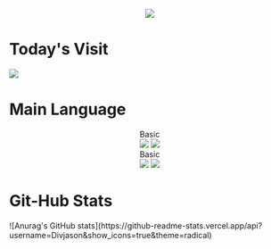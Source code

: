 <p align='center'>
    <img src="https://capsule-render.vercel.app/api?type=waving&color=auto&height=300&section=header&text=I'am%20David&fontSize=90&animation=fadeIn&fontAlignY=38&desc=We%20Can%20Do%20It!&descAlignY=51&descAlign=62"/>
</p>
<p>
    <h1>Today's Visit</h1>
    <a href="https://hits.seeyoufarm.com"><img src="https://hits.seeyoufarm.com/api/count/incr/badge.svg?url=https%3A%2F%2Fgithub.com%2FDivjason%2Fhit-counter&count_bg=%2379C83D&title_bg=%23555555&icon=&icon_color=%23E7E7E7&title=hits&edge_flat=false"/></a>
</p>
<p>
   <h1>Main Language</h1>
   <div align="center">
       <div>Basic</div>
       <img src="https://img.shields.io/badge/html5-20232a.svg?style=for-the-badge&logo=html5&logoColor=#E34F26" />
       <img src="https://img.shields.io/badge/css3-20232a.svg?style=for-the-badge&logo=css3&logoColor=1572B6" />
       <div>Basic</div>
       <img src="https://img.shields.io/badge/html5-20232a.svg?style=for-the-badge&logo=html5&logoColor=#E34F26" />
       <img src="https://img.shields.io/badge/react-20232a.svg?style=for-the-badge&logo=react&logoColor=61DAFB" />
   </div>
</p>
<p>
    <h1>Git-Hub Stats</h1>
</p>
![Anurag's GitHub stats](https://github-readme-stats.vercel.app/api?username=Divjason&show_icons=true&theme=radical)
